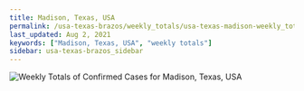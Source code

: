 ```yaml
---
title: Madison, Texas, USA
permalink: /usa-texas-brazos/weekly_totals/usa-texas-madison-weekly_totals.html
last_updated: Aug 2, 2021
keywords: ["Madison, Texas, USA", "weekly totals"]
sidebar: usa-texas-brazos_sidebar
---
```


![Weekly Totals of Confirmed Cases for Madison, Texas, USA](/covid_tracker/images/graphs/usa-texas-madison-weekly_totals_graph.png)
